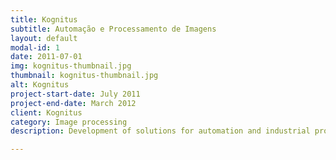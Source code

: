 ```yaml
---
title: Kognitus
subtitle: Automação e Processamento de Imagens
layout: default
modal-id: 1
date: 2011-07-01
img: kognitus-thumbnail.jpg
thumbnail: kognitus-thumbnail.jpg
alt: Kognitus
project-start-date: July 2011
project-end-date: March 2012
client: Kognitus
category: Image processing
description: Development of solutions for automation and industrial processes inspection.

---
```

